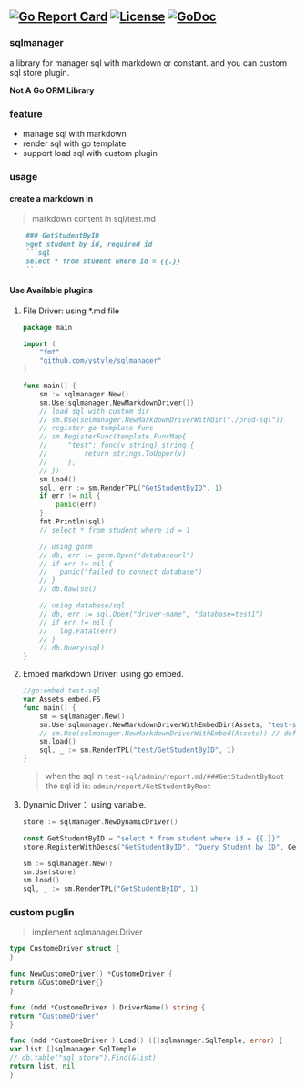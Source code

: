 [![Go Report Card](https://goreportcard.com/badge/github.com/ystyle/sqlmanager)](https://goreportcard.com/report/github.com/ystyle/sqlmanager)
[![License](https://img.shields.io/badge/license-MulanPSL2-blue.svg)](https://github.com/ystyle/sqlmanager/blob/master/LICENSE)
[![GoDoc](https://godoc.org/github.com/ystyle/sqlmanager?status.svg)](https://godoc.org/github.com/ystyle/sqlmanager)
---
### sqlmanager
a library for manager sql with markdown or constant. and you can custom sql store plugin.

**Not A Go ORM Library**

### feature
- manage sql with markdown
- render sql with go template
- support load sql with custom plugin

### usage

#### create a markdown in
> markdown content in sql/test.md
```markdown
    ### GetStudentByID
    >get student by id, required id
    ```sql
    select * from student where id = {{.}}
    ```
```

#### Use Available plugins
1. File Driver: using *.md file
   ```go
   package main

   import (
       "fmt"
       "github.com/ystyle/sqlmanager"
   )

   func main() {
       sm := sqlmanager.New()
       sm.Use(sqlmanager.NewMarkdownDriver())
       // load sql with custom dir
       // sm.Use(sqlmanager.NewMarkdownDriverWithDir("./prod-sql"))
       // register go template func
       // sm.RegisterFunc(template.FuncMap{
       //     "test": func(v string) string {
       //         return strings.ToUpper(v)
       //     },
       // })
       sm.Load()
       sql, err := sm.RenderTPL("GetStudentByID", 1)
       if err != nil {
           panic(err)
       }
       fmt.Println(sql)
       // select * from student where id = 1

       // using gorm 
       // db, err := gorm.Open("databaseurl")
       // if err != nil {
       //   panic("failed to connect database")
       // }
       // db.Raw(sql)

       // using database/sql
       // db, err := sql.Open("driver-name", "database=test1")
       // if err != nil {
       //   log.Fatal(err)
       // }
       // db.Query(sql)
   }
   ```
2. Embed markdown Driver: using go embed.
   ```go
   //go:embed test-sql
   var Assets embed.FS
   func main() {
       sm = sqlmanager.New()
       sm.Use(sqlmanager.NewMarkdownDriverWithEmbedDir(Assets, "test-sql"))
       // sm.Use(sqlmanager.NewMarkdownDriverWithEmbed(Assets)) // default dir is sql
       sm.load()
       sql, _ := sm.RenderTPL("test/GetStudentByID", 1)
   }
   ```
   >when the sql in `test-sql/admin/report.md/###GetStudentByRoot` the sql id is: `admin/report/GetStudentByRoot`

3.  Dynamic Driver： using variable.
    ```go
    store := sqlmanager.NewDynamicDriver()

    const GetStudentByID = "select * from student where id = {{.}}"
    store.RegisterWithDescs("GetStudentByID", "Query Student by ID", GetStudentByID)

    sm := sqlmanager.New()
    sm.Use(store)
    sm.load()
    sql, _ := sm.RenderTPL("GetStudentByID", 1)
    ```

### custom puglin
> implement sqlmanager.Driver
```go
type CustomeDriver struct {
}

func NewCustomeDriver() *CustomeDriver {
return &CustomeDriver{}
}

func (mdd *CustomeDriver ) DriverName() string {
return "CustomeDriver"
}

func (mdd *CustomeDriver ) Load() ([]sqlmanager.SqlTemple, error) {
var list []sqlmanager.SqlTemple
// db.table("sql_store").Find(&list)
return list, nil
}
```

